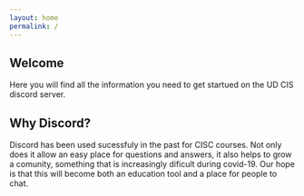 ```yaml
---
layout: home
permalink: /
---
```


## Welcome
Here you will find all the information you need to get startued on the UD CIS discord server.
## Why Discord?
Discord has been used sucessfuly in the past for CISC courses. Not only does it allow an easy place for questions
and answers, it also helps to grow a comunity, something that is increasingly dificult during covid-19. Our
hope is that this will become both an education tool and a place for people to chat.
